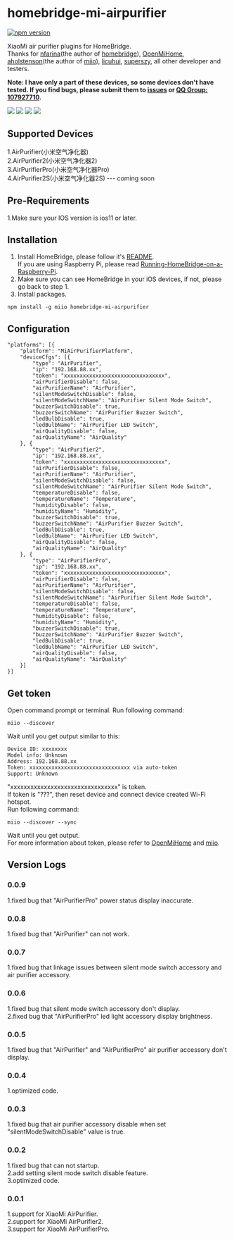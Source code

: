 # homebridge-mi-airpurifier
[![npm version](https://badge.fury.io/js/homebridge-mi-airpurifier.svg)](https://badge.fury.io/js/homebridge-mi-airpurifier)

XiaoMi air purifier plugins for HomeBridge.   
Thanks for [nfarina](https://github.com/nfarina)(the author of [homebridge](https://github.com/nfarina/homebridge)), [OpenMiHome](https://github.com/OpenMiHome/mihome-binary-protocol), [aholstenson](https://github.com/aholstenson)(the author of [miio](https://github.com/aholstenson/miio)), [licuhui](https://github.com/licuhui), [superszy](https://github.com/superszy), all other developer and testers.   

**Note: I have only a part of these devices, so some devices don't have tested. If you find bugs, please submit them to [issues](https://github.com/YinHangCode/homebridge-mi-airpurifier/issues) or [QQ Group: 107927710](//shang.qq.com/wpa/qunwpa?idkey=8b9566598f40dd68412065ada24184ef72c6bddaa11525ca26c4e1536a8f2a3d).**   

![](https://raw.githubusercontent.com/YinHangCode/homebridge-mi-airpurifier/master/images/AirPurifier.jpg)
![](https://raw.githubusercontent.com/YinHangCode/homebridge-mi-airpurifier/master/images/AirPurifier2.jpg)
![](https://raw.githubusercontent.com/YinHangCode/homebridge-mi-airpurifier/master/images/AirPurifierPro.jpg)
![](https://raw.githubusercontent.com/YinHangCode/homebridge-mi-airpurifier/master/images/AirPurifier2S.jpg)

## Supported Devices
1.AirPurifier(小米空气净化器)   
2.AirPurifier2(小米空气净化器2)   
3.AirPurifierPro(小米空气净化器Pro)   
4.AirPurifier2S(小米空气净化器2S) --- coming soon   

## Pre-Requirements
1.Make sure your IOS version is ios11 or later.   

## Installation
1. Install HomeBridge, please follow it's [README](https://github.com/nfarina/homebridge/blob/master/README.md).   
If you are using Raspberry Pi, please read [Running-HomeBridge-on-a-Raspberry-Pi](https://github.com/nfarina/homebridge/wiki/Running-HomeBridge-on-a-Raspberry-Pi).   
2. Make sure you can see HomeBridge in your iOS devices, if not, please go back to step 1.   
3. Install packages.   
```
npm install -g miio homebridge-mi-airpurifier
```

## Configuration
```
"platforms": [{
    "platform": "MiAirPurifierPlatform",
    "deviceCfgs": [{
        "type": "AirPurifier",
        "ip": "192.168.88.xx",
        "token": "xxxxxxxxxxxxxxxxxxxxxxxxxxxxxxxx",
        "airPurifierDisable": false,
        "airPurifierName": "AirPurifier",
        "silentModeSwitchDisable": false,
        "silentModeSwitchName": "AirPurifier Silent Mode Switch",
        "buzzerSwitchDisable": true,
        "buzzerSwitchName": "AirPurifier Buzzer Switch",
        "ledBulbDisable": true,
        "ledBulbName": "AirPurifier LED Switch",
        "airQualityDisable": false,
        "airQualityName": "AirQuality"
    }, {
        "type": "AirPurifier2",
        "ip": "192.168.88.xx",
        "token": "xxxxxxxxxxxxxxxxxxxxxxxxxxxxxxxx",
        "airPurifierDisable": false,
        "airPurifierName": "AirPurifier",
        "silentModeSwitchDisable": false,
        "silentModeSwitchName": "AirPurifier Silent Mode Switch",
        "temperatureDisable": false,
        "temperatureName": "Temperature",
        "humidityDisable": false,
        "humidityName": "Humidity",
        "buzzerSwitchDisable": true,
        "buzzerSwitchName": "AirPurifier Buzzer Switch",
        "ledBulbDisable": true,
        "ledBulbName": "AirPurifier LED Switch",
        "airQualityDisable": false,
        "airQualityName": "AirQuality"
    }, {
        "type": "AirPurifierPro",
        "ip": "192.168.88.xx",
        "token": "xxxxxxxxxxxxxxxxxxxxxxxxxxxxxxxx",
        "airPurifierDisable": false,
        "airPurifierName": "AirPurifier",
        "silentModeSwitchDisable": false,
        "silentModeSwitchName": "AirPurifier Silent Mode Switch",
        "temperatureDisable": false,
        "temperatureName": "Temperature",
        "humidityDisable": false,
        "humidityName": "Humidity",
        "buzzerSwitchDisable": true,
        "buzzerSwitchName": "AirPurifier Buzzer Switch",
        "ledBulbDisable": true,
        "ledBulbName": "AirPurifier LED Switch",
        "airQualityDisable": false,
        "airQualityName": "AirQuality"
    }]
}]
```

## Get token
Open command prompt or terminal. Run following command:
```
miio --discover
```
Wait until you get output similar to this:
```
Device ID: xxxxxxxx   
Model info: Unknown   
Address: 192.168.88.xx   
Token: xxxxxxxxxxxxxxxxxxxxxxxxxxxxxxxx via auto-token   
Support: Unknown   
```
"xxxxxxxxxxxxxxxxxxxxxxxxxxxxxxxx" is token.   
If token is "???", then reset device and connect device created Wi-Fi hotspot.   
Run following command:   
```
miio --discover --sync
```
Wait until you get output.   
For more information about token, please refer to [OpenMiHome](https://github.com/OpenMiHome/mihome-binary-protocol) and [miio](https://github.com/aholstenson/miio).   

## Version Logs
### 0.0.9
1.fixed bug that "AirPurifierPro" power status display inaccurate.   
### 0.0.8
1.fixed bug that "AirPurifier" can not work.   
### 0.0.7
1.fixed bug that linkage issues between silent mode switch accessory and air purifier accessory.   
### 0.0.6
1.fixed bug that silent mode switch accessory don't display.   
2.fixed bug that "AirPurifierPro" led light accessory display brightness.    
### 0.0.5
1.fixed bug that "AirPurifier" and "AirPurifierPro" air purifier accessory don't display.   
### 0.0.4
1.optimized code.   
### 0.0.3
1.fixed bug that air purifier accessory disable when set "silentModeSwitchDisable" value is true.   
### 0.0.2
1.fixed bug that can not startup.   
2.add setting silent mode switch disable feature.   
3.optimized code.   
### 0.0.1
1.support for XiaoMi AirPurifier.   
2.support for XiaoMi AirPurifier2.   
3.support for XiaoMi AirPurifierPro.   
